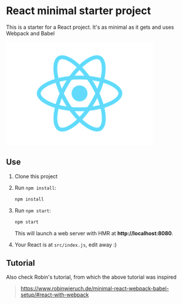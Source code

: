 # React minimal starter project

This is a starter for a React project. It's as minimal as it gets and uses Webpack and Babel

![React logo](react.png)

## Use

1. Clone this project

1. Run `npm install`:

   ```bash
   npm install
   ```

1. Run `npm start`:

   ```bash
   npm start
   ```

   This will launch a web server with HMR at **http://localhost:8080**.

1. Your React is at `src/index.js`, edit away :)

## Tutorial



Also check Robin's tutorial, from which the above tutorial was inspired

> https://www.robinwieruch.de/minimal-react-webpack-babel-setup/#react-with-webpack